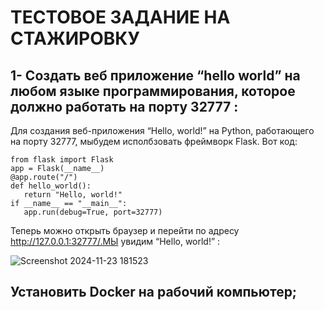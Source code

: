 # ТЕСТОВОЕ ЗАДАНИЕ НА СТАЖИРОВКУ
##  1- Создать веб приложение “hello world” на любом языке программирования, которое должно работать на порту 32777 :
  Для создания веб-приложения “Hello, world!” на Python, работающего на порту 32777, мыбудем исполбзовать фреймворк Flask. Вот код:
 ```
from flask import Flask
app = Flask(__name__)
@app.route("/")
def hello_world():
    return "Hello, world!"
if __name__ == "__main__":
    app.run(debug=True, port=32777)
```
 Теперь можно открыть браузер и перейти по адресу http://127.0.0.1:32777/.МЫ увидим  “Hello, world!” :
 
 ![Screenshot 2024-11-23 181523](https://github.com/user-attachments/assets/eca09b12-1701-4d05-b136-f91146c24163)

## Установить Docker на рабочий компьютер;
